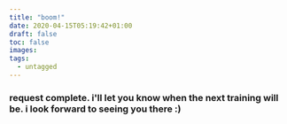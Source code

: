 ```yaml
---
title: "boom!"
date: 2020-04-15T05:19:42+01:00
draft: false
toc: false
images:
tags:
  - untagged
---
```


### request complete. i'll let you know when the next training will be. i look forward to seeing you there :)
